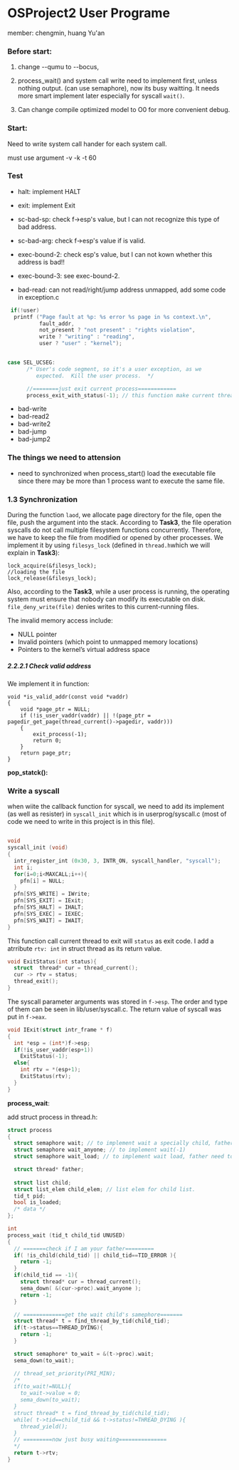 # OSProject2 User Programe
member: chengmin, huang Yu'an

### Before start:
1. change --qumu to --bocus,

2. process_wait() and system call write need to implement first, unless nothing output. (can use semaphore), now its busy waitting. It needs more smart implement later especially for syscall `wait()`. 

3. Can change compile optimized model to O0 for more convenient debug.

### Start:

Need to write system call hander for each system call.

must use argument -v -k -t 60



### Test

- halt: implement HALT
- exit: implement Exit
- sc-bad-sp: check f->esp's value, but I can not recognize this type of bad address.
- sc-bad-arg: check f->esp's value if is valid.
- exec-bound-2: check esp's value, but I can not kown whether this address is bad!!
- exec-bound-3: see exec-bound-2.



- bad-read: can not read/right/jump address unmapped, add some code in exception.c

```c
 if(!user)
  printf ("Page fault at %p: %s error %s page in %s context.\n",
          fault_addr,
          not_present ? "not present" : "rights violation",
          write ? "writing" : "reading",
          user ? "user" : "kernel");


case SEL_UCSEG:
      /* User's code segment, so it's a user exception, as we
         expected.  Kill the user process.  */

      //========just exit current process============
      process_exit_with_status(-1); // this function make current thread exit itself with exit code: status
```



- bad-write
- bad-read2
- bad-write2
- bad-jump
- bad-jump2



### The things we need to attension

- need to synchronized when process_start() load the executable file since there may be more than 1 process want to execute the same file.

### 1.3 Synchronization

During the function `laod`, we allocate page directory for the file, open the file, push the argument into the stack. According to **Task3**, the file operation syscalls do not call multiple filesystem functions concurrently. Therefore, we have to keep the file from modified or opened by other processes. We implement it by using `filesys_lock` (defined in `thread.h`which we will explain in **Task3**):

```
lock_acquire(&filesys_lock);
//loading the file
lock_release(&filesys_lock);
```

Also, according to the **Task3**, while a user process is running, the operating system must ensure that nobody can modify its executable on disk. `file_deny_write(file)` denies writes to this current-running files.



The invalid memory access include:

- NULL pointer
- Invalid pointers (which point to unmapped memory locations)
- Pointers to the kernel’s virtual address space



##### 2.2.2.1 Check valid address

We implement it in function:

```
void *is_valid_addr(const void *vaddr)
{
	void *page_ptr = NULL;
	if (!is_user_vaddr(vaddr) || !(page_ptr = pagedir_get_page(thread_current()->pagedir, vaddr)))
	{
		exit_process(-1);
		return 0;
	}
	return page_ptr;
}
```

**pop_statck():**









### Write a syscall


when wiite the callback function for syscall, we need to add its implement (as well as resister) in `syscall_init` which is in userprog/syscall.c (most of code we need to write in this project is in this file).

```c

void
syscall_init (void) 
{
  intr_register_int (0x30, 3, INTR_ON, syscall_handler, "syscall");
  int i;
  for(i=0;i<MAXCALL;i++){
    pfn[i] = NULL;
  }
  pfn[SYS_WRITE] = IWrite;
  pfn[SYS_EXIT] = IExit;
  pfn[SYS_HALT] = IHALT;
  pfn[SYS_EXEC] = IEXEC;
  pfn[SYS_WAIT] = IWAIT;
}
```

This function call current thread to exit will `status` as exit code. I add a atrribute `rtv: int` in struct thread as its return value.   

```c
void ExitStatus(int status){
  struct  thread* cur = thread_current();
  cur -> rtv = status;
  thread_exit();
}
```

The syscall parameter arguments was stored in `f->esp`. The order and type of them can be seen in lib/user/syscall.c.
The return value of syscall was put in `f->eax`.

```c
void IExit(struct intr_frame * f)
{
  int *esp = (int*)f->esp;
  if(!is_user_vaddr(esp+1))
    ExitStatus(-1);
  else{
    int rtv = *(esp+1);
    ExitStatus(rtv);
  }
}

```



**process_wait**:

add struct process in thread.h:

```c
struct process
{
  struct semaphore wait; // to implement wait a specially child, father will wait in this semaphore
  struct semaphore wait_anyone; // to implement wait(-1)
  struct semaphore wait_load; // to implement wait load, father need to wait child process loaded completely

  struct thread* father;
  
  struct list child;
  struct list_elem child_elem; // list elem for child list.
  tid_t pid;
  bool is_loaded;
  /* data */
};

```







```c
int
process_wait (tid_t child_tid UNUSED) 
{ 
  // =======check if I am your father=========
  if( !is_child(child_tid) || child_tid==TID_ERROR ){
    return -1;
  }
  if(child_tid == -1){
    struct thread* cur = thread_current();
    sema_down( &(cur->proc).wait_anyone );
    return -1;
  }

  // =============get the wait child's samephore=======
  struct thread* t = find_thread_by_tid(child_tid);
  if(t->status==THREAD_DYING){
    return -1;
  }

  struct semaphore* to_wait = &(t->proc).wait;
  sema_down(to_wait);

  // thread_set_priority(PRI_MIN);
  /*
  if(to_wait!=NULL){
    to_wait->value = 0;
    sema_down(to_wait);
  }  
  struct thread* t = find_thread_by_tid(child_tid);
  while( t->tid==child_tid && t->status!=THREAD_DYING ){
    thread_yield();
  }
  // =========now just busy waiting===============
  */
  return t->rtv;
}
```

